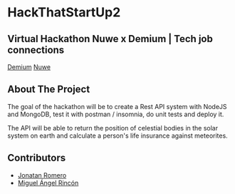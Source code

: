 # HackThatStartUp2
Virtual Hackathon Nuwe x Demium | Tech job connections
---
[Demium](https://demium.com)
[Nuwe](http://nuwe.io/)

## About The Project
The goal of the hackathon will be to create a Rest API system with NodeJS and MongoDB, test it with postman / insomnia, do unit tests and deploy it.

The API will be able to return the position of celestial bodies in the solar system on earth and calculate a person's life insurance against meteorites.
</br>

## Contributors 
- [Jonatan Romero](https://github.com/JRomero-programmer)
- [Miguel Ángel Rincón](https://github.com/miguelangelro)